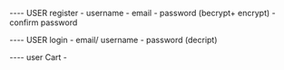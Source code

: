 ---- USER register
    - username
    - email
    - password (becrypt+  encrypt)
    - confirm password
    
---- USER login 
    - email/ username
    - password (decript)

---- user Cart
    - 

    
